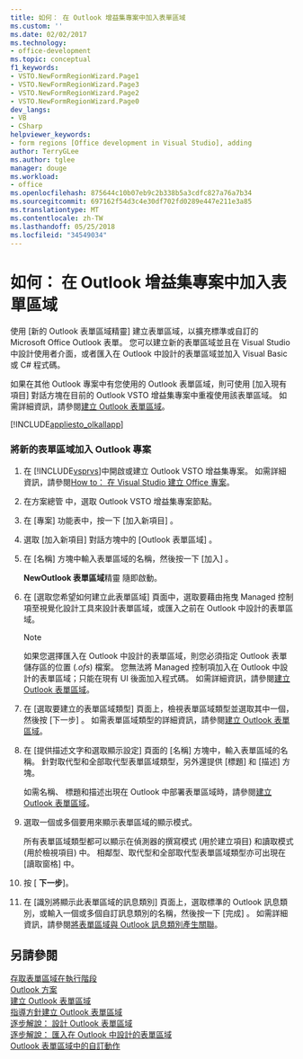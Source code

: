 ```yaml
---
title: 如何： 在 Outlook 增益集專案中加入表單區域
ms.custom: ''
ms.date: 02/02/2017
ms.technology:
- office-development
ms.topic: conceptual
f1_keywords:
- VSTO.NewFormRegionWizard.Page1
- VSTO.NewFormRegionWizard.Page3
- VSTO.NewFormRegionWizard.Page2
- VSTO.NewFormRegionWizard.Page0
dev_langs:
- VB
- CSharp
helpviewer_keywords:
- form regions [Office development in Visual Studio], adding
author: TerryGLee
ms.author: tglee
manager: douge
ms.workload:
- office
ms.openlocfilehash: 875644c10b07eb9c2b338b5a3cdfc827a76a7b34
ms.sourcegitcommit: 697162f54d3c4e30df702fd0289e447e211e3a85
ms.translationtype: MT
ms.contentlocale: zh-TW
ms.lasthandoff: 05/25/2018
ms.locfileid: "34549034"
---
```

# <a name="how-to-add-a-form-region-to-an-outlook-add-in-project"></a>如何： 在 Outlook 增益集專案中加入表單區域
  使用 [新的 Outlook 表單區域精靈]  建立表單區域，以擴充標準或自訂的 Microsoft Office Outlook 表單。 您可以建立新的表單區域並且在 Visual Studio 中設計使用者介面，或者匯入在 Outlook 中設計的表單區域並加入 Visual Basic 或 C# 程式碼。  
  
 如果在其他 Outlook 專案中有您使用的 Outlook 表單區域，則可使用 [加入現有項目]  對話方塊在目前的 Outlook VSTO 增益集專案中重複使用該表單區域。 如需詳細資訊，請參閱[建立 Outlook 表單區域](../vsto/creating-outlook-form-regions.md)。  
  
 [!INCLUDE[appliesto_olkallapp](../vsto/includes/appliesto-olkallapp-md.md)]  
  
### <a name="to-add-a-new-form-region-to-an-outlook-project"></a>將新的表單區域加入 Outlook 專案  
  
1.  在 [!INCLUDE[vsprvs](../sharepoint/includes/vsprvs-md.md)]中開啟或建立 Outlook VSTO 增益集專案。 如需詳細資訊，請參閱[How to： 在 Visual Studio 建立 Office 專案](../vsto/how-to-create-office-projects-in-visual-studio.md)。  
  
2.  在方案總管 中，選取 Outlook VSTO 增益集專案節點。  
  
3.  在 [專案]  功能表中，按一下 [加入新項目] 。  
  
4.  選取 [加入新項目]  對話方塊中的 [Outlook 表單區域] 。  
  
5.  在 [名稱]  方塊中輸入表單區域的名稱，然後按一下 [加入] 。  
  
     **NewOutlook 表單區域**精靈 隨即啟動。  
  
6.  在 [選取您希望如何建立此表單區域]  頁面中，選取要藉由拖曳 Managed 控制項至視覺化設計工具來設計表單區域，或匯入之前在 Outlook 中設計的表單區域。  
  
    > [!NOTE]  
    >  如果您選擇匯入在 Outlook 中設計的表單區域，則您必須指定 Outlook 表單儲存區的位置 (*.ofs*) 檔案。 您無法將 Managed 控制項加入在 Outlook 中設計的表單區域；只能在現有 UI 後面加入程式碼。 如需詳細資訊，請參閱[建立 Outlook 表單區域](../vsto/creating-outlook-form-regions.md)。  
  
7.  在 [選取要建立的表單區域類型]  頁面上，檢視表單區域類型並選取其中一個，然後按 [下一步] 。 如需表單區域類型的詳細資訊，請參閱[建立 Outlook 表單區域](../vsto/creating-outlook-form-regions.md)。  
  
8.  在 [提供描述文字和選取顯示設定]  頁面的 [名稱]  方塊中，輸入表單區域的名稱。 針對取代型和全部取代型表單區域類型，另外還提供 [標題]  和 [描述]  方塊。  
  
     如需名稱、 標題和描述出現在 Outlook 中部署表單區域時，請參閱[建立 Outlook 表單區域](../vsto/creating-outlook-form-regions.md)。  
  
9. 選取一個或多個要用來顯示表單區域的顯示模式。  
  
     所有表單區域類型都可以顯示在偵測器的撰寫模式 (用於建立項目) 和讀取模式 (用於檢視項目) 中。 相鄰型、取代型和全部取代型表單區域類型亦可出現在 [讀取窗格] 中。  
  
10. 按 [ **下一步**]。  
  
11. 在 [識別將顯示此表單區域的訊息類別]  頁面上，選取標準的 Outlook 訊息類別，或輸入一個或多個自訂訊息類別的名稱，然後按一下 [完成] 。 如需詳細資訊，請參閱[將表單區域與 Outlook 訊息類別產生關聯](../vsto/associating-a-form-region-with-an-outlook-message-class.md)。  
  
## <a name="see-also"></a>另請參閱  
 [存取表單區域在執行階段](../vsto/accessing-a-form-region-at-run-time.md)   
 [Outlook 方案](../vsto/outlook-solutions.md)   
 [建立 Outlook 表單區域](../vsto/creating-outlook-form-regions.md)   
 [指導方針建立 Outlook 表單區域](../vsto/guidelines-for-creating-outlook-form-regions.md)   
 [逐步解說： 設計 Outlook 表單區域](../vsto/walkthrough-designing-an-outlook-form-region.md)   
 [逐步解說： 匯入在 Outlook 中設計的表單區域](../vsto/walkthrough-importing-a-form-region-that-is-designed-in-outlook.md)   
 [Outlook 表單區域中的自訂動作](../vsto/custom-actions-in-outlook-form-regions.md)  
  